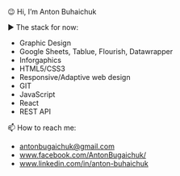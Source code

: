 😉 Hi, I’m Anton Buhaichuk

▶️ The stack for now: 

- Graphic Design
- Google Sheets, Tablue, Flourish, Datawrapper
- Inforgaphics
- HTML5/CSS3
- Responsive/Adaptive web design
- GIT
- JavaScript
- React
- REST API

📫 How to reach me:

- antonbugaichuk@gmail.com
- www.facebook.com/AntonBugaichuk/
- www.linkedin.com/in/anton-buhaichuk




